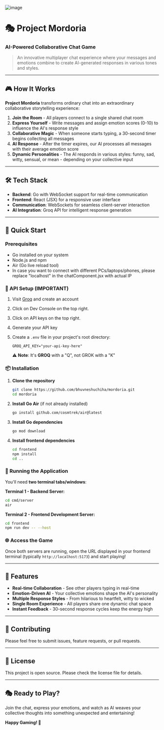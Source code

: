 ![image](https://github.com/user-attachments/assets/21bc7577-dd9f-424f-a5bf-d10266e7a5b4)

# 🎭 Project Mordoria
### AI-Powered Collaborative Chat Game

> An innovative multiplayer chat experience where your messages and emotions combine to create AI-generated responses in various tones and styles.

---

## 🎮 How It Works

**Project Mordoria** transforms ordinary chat into an extraordinary collaborative storytelling experience:

1. **Join the Room** - All players connect to a single shared chat room
2. **Express Yourself** - Write messages and assign emotion scores (0-10) to influence the AI's response style
3. **Collaborative Magic** - When someone starts typing, a 30-second timer begins collecting all messages
4. **AI Response** - After the timer expires, our AI processes all messages with their average emotion score
5. **Dynamic Personalities** - The AI responds in various styles: funny, sad, witty, sensual, or mean - depending on your collective input

---

## 🛠️ Tech Stack

- **Backend**: Go with WebSocket support for real-time communication
- **Frontend**: React (JSX) for a responsive user interface  
- **Communication**: WebSockets for seamless client-server interaction
- **AI Integration**: Groq API for intelligent response generation

---

## 🚀 Quick Start

### Prerequisites

- Go installed on your system
- Node.js and npm
- Air (Go live reload tool)
- In case you want to connect with different PCs/laptops/phones, please replace "localhost" in the chatComponent.jsx with actual IP

### 🔑 API Setup (IMPORTANT)

1. Visit [Groq](https://groq.com) and create an account
2. Click on Dev Console on the top right.
3. Click on API keys on the top right.
4. Generate your API key
5. Create a `.env` file in your project's root directory:
   ```env
   GROQ_API_KEY="your-api-key-here"
   ```
   
   ⚠️ **Note**: It's **GROQ** with a "Q", not GROK with a "K"

### 📦 Installation

1. **Clone the repository**
   ```bash
   git clone https://github.com/bhuvneshuchiha/mordoria.git
   cd mordoria
   ```

2. **Install Go Air** (if not already installed)
   ```bash
   go install github.com/cosmtrek/air@latest
   ```

3. **Install Go dependencies**
   ```bash
   go mod download
   ```

4. **Install frontend dependencies**
   ```bash
   cd frontend
   npm install
   cd ..
   ```

### 🎯 Running the Application

You'll need **two terminal tabs/windows**:

**Terminal 1 - Backend Server:**
```bash
cd cmd/server
air
```

**Terminal 2 - Frontend Development Server:**
```bash
cd frontend
npm run dev -- --host
```

### 🌐 Access the Game

Once both servers are running, open the URL displayed in your frontend terminal (typically `http://localhost:5173`) and start playing!

---

## 🎨 Features

- **Real-time Collaboration** - See other players typing in real-time
- **Emotion-Driven AI** - Your collective emotions shape the AI's personality
- **Multiple Response Styles** - From hilarious to heartfelt, witty to wicked
- **Single Room Experience** - All players share one dynamic chat space
- **Instant Feedback** - 30-second response cycles keep the energy high

---

## 🤝 Contributing

Please feel free to submit issues, feature requests, or pull requests.

---

## 📄 License

This project is open source. Please check the license file for details.

---

## 🎭 Ready to Play?

Join the chat, express your emotions, and watch as AI weaves your collective thoughts into something unexpected and entertaining!

**Happy Gaming! 🚀**
